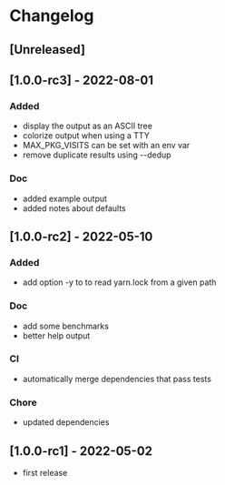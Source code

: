 # Changelog

## [Unreleased]

## [1.0.0-rc3] - 2022-08-01

### Added
- display the output as an ASCII tree
- colorize output when using a TTY
- MAX_PKG_VISITS can be set with an env var
- remove duplicate results using --dedup

### Doc
- added example output
- added notes about defaults

## [1.0.0-rc2] - 2022-05-10

### Added
- add option -y to to read yarn.lock from a given path
### Doc
- add some benchmarks
- better help output
### CI
- automatically merge dependencies that pass tests
### Chore
- updated dependencies

## [1.0.0-rc1] - 2022-05-02
- first release